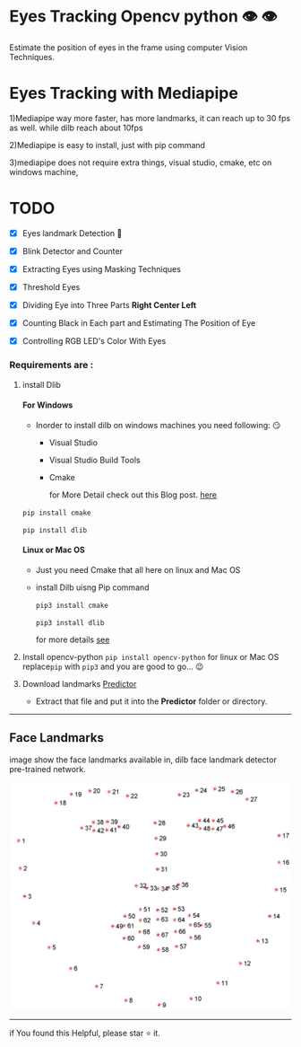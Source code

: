  # Eyes Tracking Opencv python 👁️ 👁️
 
 Estimate the position of eyes in the frame using computer Vision Techniques.
 
 
 # Eyes Tracking with Mediapipe
 
 
 1)Mediapipe way more faster, has more landmarks, it can reach up to 30 fps as well. while dilb reach about 10fps
 
 2)Mediapipe is easy to install, just with pip command
 
 3)mediapipe does not require extra things, visual studio, cmake, etc on windows machine,
 
 # TODO
- [x] Eyes landmark Detection :eyes:
- [x] Blink Detector and Counter
- [x] Extracting Eyes using Masking Techniques
- [x] Threshold Eyes
- [x] Dividing Eye into Three Parts **Right Center Left**
- [x] Counting Black in Each part and Estimating The Position of Eye
- [x] Controlling RGB LED's Color With Eyes
 
 
 ### Requirements are :

1. install Dlib

   #### For Windows

   - Inorder to install dilb on windows machines you need following: :smirk:

     - Visual Studio
     - Visual Studio Build Tools
     - Cmake

       for More Detail check out this Blog post. [here](https://medium.com/analytics-vidhya/how-to-install-dlib-library-for-python-in-windows-10-57348ba1117f)

   `pip install cmake `

   `pip install dlib`

   #### Linux or Mac OS

   - Just you need Cmake that all here on linux and Mac OS
   - install Dilb uisng Pip command

     `pip3 install cmake`

     `pip3 install dlib`

     for more details [see](https://www.pyimagesearch.com/2018/01/22/install-dlib-easy-complete-guide/)

2. Install opencv-python
   `pip install opencv-python`
   for linux or Mac OS replace`pip` with `pip3` and you are good to go... :wink:

3. Download landmarks [Predictor](https://github.com/davisking/dlib-models/blob/master/shape_predictor_68_face_landmarks.dat.bz2)
   - Extract that file and put it into the **Predictor** folder or directory.

---

## Face Landmarks

image show the face landmarks available in, dilb face landmark detector pre-trained network.

<img src="faceLandmarks.jpg" alt="Landmark Image">

---

if You found this Helpful, please star :star: it.
 
